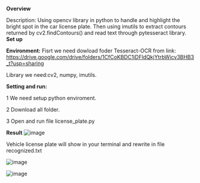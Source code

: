 **Overview**

Description: Using opencv library in python to handle and highlight the bright spot in the car license plate. Then using imutils to extract contours returned by cv2.findContours() and read text through pytesseract library.
 **Set up**

 **Environment:**
 Fisrt we need dowload foder Tesseract-OCR from link:
 https://drive.google.com/drive/folders/1CfCoKBDC1iDFldQkjYtrbWicv3BHB3_t?usp=sharing
 
Library we need:cv2, numpy, imutils.

**Setting and run:**

1 We need setup python enviroment.

2 Download all folder.

3 Open and run file license_plate.py



**Result**
![image](https://github.com/datt46999/-Extract-car-license-plate-features/assets/125117718/d3cda3f7-fc23-433c-be52-7a877e4bc8f2)

Vehicle license plate will show in your terminal and rewrite in file recognized.txt

![image](https://github.com/datt46999/-Extract-car-license-plate-features/assets/125117718/469c334a-0567-467b-b505-0e7ae3766ae6)


![image](https://github.com/datt46999/-Extract-car-license-plate-features/assets/125117718/c4534829-7405-4bc3-9651-c25bce2cd56a)

